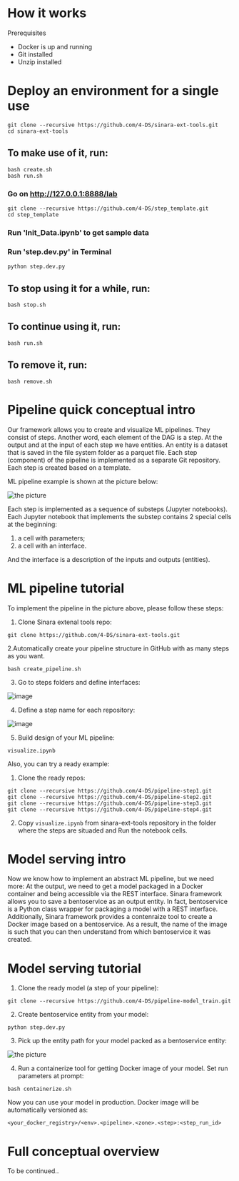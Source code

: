 # How it works

Prerequisites

- Docker is up and running
- Git installed
- Unzip installed

# Deploy an environment for a single use

```
git clone --recursive https://github.com/4-DS/sinara-ext-tools.git
cd sinara-ext-tools
```

## To make use of it, run:
```
bash create.sh
bash run.sh
```

### Go on http://127.0.0.1:8888/lab
```
git clone --recursive https://github.com/4-DS/step_template.git
cd step_template
```

### Run 'Init_Data.ipynb' to get sample data

### Run 'step.dev.py' in Terminal 

```python step.dev.py```

## To stop using it for a while, run:
```
bash stop.sh
```

## To continue using it, run:
```
bash run.sh
```

## To remove it, run:
```
bash remove.sh
```

# Pipeline quiсk conceptual intro
Our framework allows you to create and visualize ML pipelines. They consist of steps. Another word, each element of the DAG is a step. At the output and at the input of each step we have entities. An entity is a dataset that is saved in the file system folder as a parquet file. Each step (component) of the pipeline is implemented as a separate Git repository. Each step is created based on a template.

ML pipeline example is shown at the picture below:

![the picture](examples/example.png)

Each step is implemented as a sequence of substeps (Jupyter notebooks). Each Jupyter notebook that implements the substep contains 2 special cells at the beginning: 
1. a cell with parameters;
2. a cell with an interface. 

And the interface is a description of the inputs and outputs (entities).

# ML pipeline tutorial

To implement the pipeline in the picture above, please follow these steps:

1. Clone Sinara extenal tools repo:
```
git clone https://github.com/4-DS/sinara-ext-tools.git
```

2.Automatically create your pipeline structure in GitHub with as many steps as you want.
```
bash create_pipeline.sh
``` 

3. Go to steps folders and define interfaces:

![image](https://user-images.githubusercontent.com/71835176/228266906-ac229f4b-6cf3-4415-86b1-a2a4c0a244e6.png)

4. Define a step name for each repository:

![image](https://user-images.githubusercontent.com/71835176/228266513-25043843-363c-4677-bb0b-e7fcf3451a64.png)

5. Build design of your ML pipeline:
```
visualize.ipynb
```

Also, you can try a ready example:

1. Clone the ready repos:
```
git clone --recursive https://github.com/4-DS/pipeline-step1.git
git clone --recursive https://github.com/4-DS/pipeline-step2.git
git clone --recursive https://github.com/4-DS/pipeline-step3.git
git clone --recursive https://github.com/4-DS/pipeline-step4.git
```

2. Copy ```visualize.ipynb``` from sinara-ext-tools repository in the folder where the steps are situaded and Run the notebook cells.

# Model serving intro

Now we know how to implement an abstract ML pipeline, but we need more:
At the output, we need to get a model packaged in a Docker container and being accessible via the REST interface. Sinara framework allows you to save a bentoservice as an output entity. In fact, bentoservice is a Python class wrapper for packaging a model with a REST interface. Additionally, Sinara framework provides a contenraize tool to create a Docker image based on a bentoservice. As a result, the name of the image is such that you can then understand from which bentoservice it was created.

# Model serving tutorial

1. Clone the ready model (a step of your pipeline):
```
git clone --recursive https://github.com/4-DS/pipeline-model_train.git
```

2. Create bentoservice entity from your model:
```
python step.dev.py
```

3. Pick up the entity path for your model packed as a bentoservice entity:

![the picture](examples/get_bentoservice_path.png)

4. Run a containerize tool for getting Docker image of your model. Set run parameters at prompt:
```
bash containerize.sh
```

Now you can use your model in production. Docker image will be automatically versioned as:

```<your_docker_registry>/<env>.<pipeline>.<zone>.<step>:<step_run_id>```

# Full conceptual overview

To be continued..

